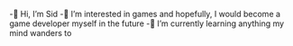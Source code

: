 -👋 Hi, I’m Sid
-👀 I’m interested in games and hopefully, I would become a game developer myself in the future
-🌱 I’m currently learning anything my mind wanders to

<!---
Sidorikku/Sidorikku is a ✨ special ✨ repository because its `README.md` (this file) appears on your GitHub profile.
You can click the Preview link to take a look at your changes.
--->

